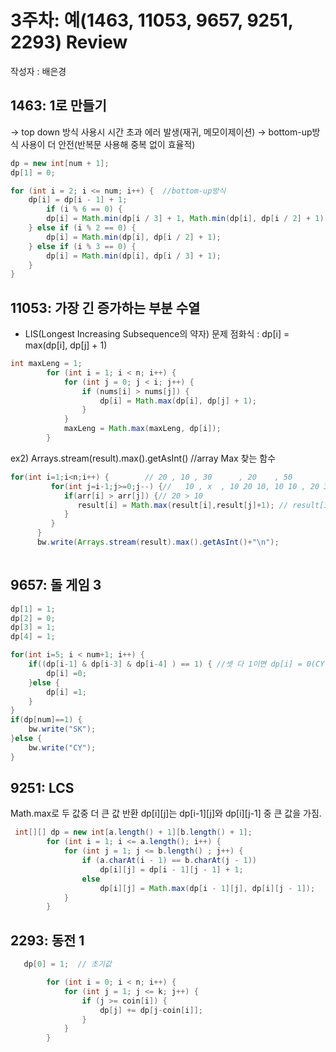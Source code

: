 # 3주차: 예(1463, 11053, 9657, 9251, 2293) Review


작성자 : 배은경


## 1463:  1로 만들기

→ top down 방식 사용시 시간 초과 에러 발생(재귀, 메모이제이션)
→ bottom-up방식 사용이 더 안전(반복문 사용해 중복 없이 효율적)

```java
dp = new int[num + 1]; 
dp[1] = 0;

for (int i = 2; i <= num; i++) {  //bottom-up방식
	dp[i] = dp[i - 1] + 1;
        if (i % 6 == 0) {
		dp[i] = Math.min(dp[i / 3] + 1, Math.min(dp[i], dp[i / 2] + 1));
	} else if (i % 2 == 0) {
		dp[i] = Math.min(dp[i], dp[i / 2] + 1);
	} else if (i % 3 == 0) {
		dp[i] = Math.min(dp[i], dp[i / 3] + 1);
	}
}
```

## 11053: 가장 긴 증가하는 부분 수열
- LIS(Longest Increasing Subsequence의 약자) 문제
점화식 : dp[i] = max(dp[i], dp[j] + 1)
```java
int maxLeng = 1;
		for (int i = 1; i < n; i++) {
			for (int j = 0; j < i; j++) {
				if (nums[i] > nums[j]) {
					dp[i] = Math.max(dp[i], dp[j] + 1);
				}
			}
			maxLeng = Math.max(maxLeng, dp[i]);
		}
```
ex2) 
Arrays.stream(result).max().getAsInt() //array Max 찾는 함수
```java
for(int i=1;i<n;i++) {        // 20 , 10 , 30      , 20    , 50
         for(int j=i-1;j>=0;j--) {//   10 , x  , 10 20 10, 10 10 , 20 30 10 20 10
            if(arr[i] > arr[j]) {// 20 > 10 
               result[i] = Math.max(result[i],result[j]+1); // result[1] = max( 1, 1+1); 
            }
         }
      }
      bw.write(Arrays.stream(result).max().getAsInt()+"\n");
    
```

## 9657: 돌 게임 3
```java
dp[1] = 1;
dp[2] = 0;
dp[3] = 1;
dp[4] = 1;

for(int i=5; i < num+1; i++) {
	if((dp[i-1] & dp[i-3] & dp[i-4] ) == 1) { //셋 다 1이면 dp[i] = 0(CY이 이김)이고 3이하면 1
		dp[i] =0;
	}else {
		dp[i] =1;
	}
}
if(dp[num]==1) {
	bw.write("SK");
}else {
	bw.write("CY");
}
```

## 9251: LCS
Math.max로 두 값중 더 큰 값 반환
dp[i][j]는 dp[i-1][j]와 dp[i][j-1] 중 큰 값을 가짐.
```java
 int[][] dp = new int[a.length() + 1][b.length() + 1];
        for (int i = 1; i <= a.length(); i++) {
            for (int j = 1; j <= b.length() ; j++) {
                if (a.charAt(i - 1) == b.charAt(j - 1))
                    dp[i][j] = dp[i - 1][j - 1] + 1;
                else
                    dp[i][j] = Math.max(dp[i - 1][j], dp[i][j - 1]);
            }
        }
```

## 2293: 동전 1
```java
   dp[0] = 1;  // 초기값

        for (int i = 0; i < n; i++) {  
            for (int j = 1; j <= k; j++) { 
                if (j >= coin[i]) {
                    dp[j] += dp[j-coin[i]];
                }
            }
        }
```
